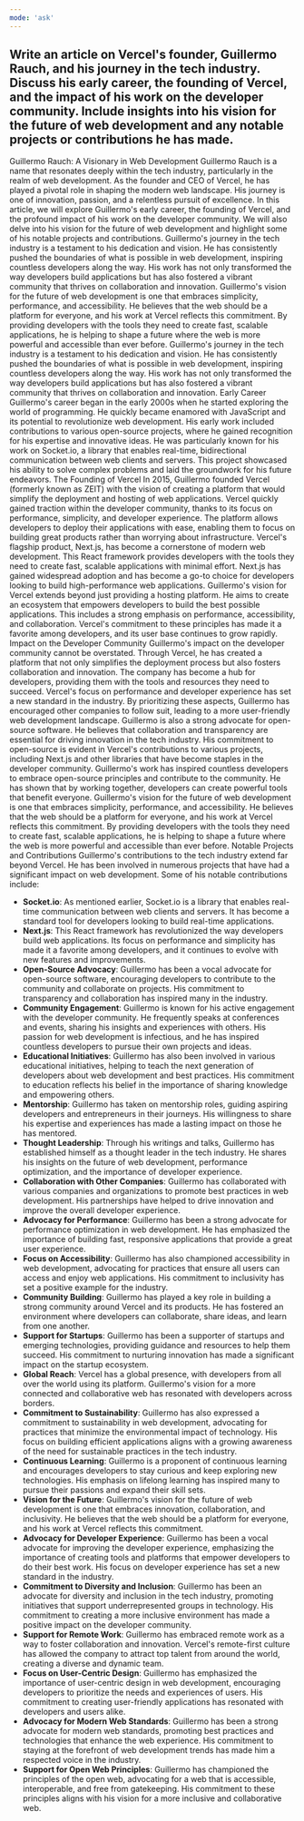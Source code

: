 ```yaml
---
mode: 'ask'
---
```

Write an article on Vercel's founder, Guillermo Rauch, and his journey in the tech industry. Discuss his early career, the founding of Vercel, and the impact of his work on the developer community. Include insights into his vision for the future of web development and any notable projects or contributions he has made.
---
Guillermo Rauch: A Visionary in Web Development
Guillermo Rauch is a name that resonates deeply within the tech industry, particularly in the realm of web development. As the founder and CEO of Vercel, he has played a pivotal role in shaping the modern web landscape. His journey is one of innovation, passion, and a relentless pursuit of excellence.
In this article, we will explore Guillermo's early career, the founding of Vercel, and the profound impact of his work on the developer community. We will also delve into his vision for the future of web development and highlight some of his notable projects and contributions.
Guillermo's journey in the tech industry is a testament to his dedication and vision. He has consistently pushed the boundaries of what is possible in web development, inspiring countless developers along the way.
His work has not only transformed the way developers build applications but has also fostered a vibrant community that thrives on collaboration and innovation.
Guillermo's vision for the future of web development is one that embraces simplicity, performance, and accessibility. He believes that the web should be a platform for everyone, and his work at Vercel reflects this commitment. By providing developers with the tools they need to create fast, scalable applications, he is helping to shape a future where the web is more powerful and accessible than ever before.
Guillermo's journey in the tech industry is a testament to his dedication and vision. He has consistently pushed the boundaries of what is possible in web development, inspiring countless developers along the way. His work has not only transformed the way developers build applications but has also fostered a vibrant community that thrives on collaboration and innovation.
Early Career
Guillermo's career began in the early 2000s when he started exploring the world of programming. He quickly became enamored with JavaScript and its potential to revolutionize web development. His early work included contributions to various open-source projects, where he gained recognition for his expertise and innovative ideas.
He was particularly known for his work on Socket.io, a library that enables real-time, bidirectional communication between web clients and servers. This project showcased his ability to solve complex problems and laid the groundwork for his future endeavors.
The Founding of Vercel
In 2015, Guillermo founded Vercel (formerly known as ZEIT) with the vision of creating a platform that would simplify the deployment and hosting of web applications. Vercel quickly gained traction within the developer community, thanks to its focus on performance, simplicity, and developer experience.
The platform allows developers to deploy their applications with ease, enabling them to focus on building great products rather than worrying about infrastructure.
Vercel's flagship product, Next.js, has become a cornerstone of modern web development. This React framework provides developers with the tools they need to create fast, scalable applications with minimal effort. Next.js has gained widespread adoption and has become a go-to choice for developers looking to build high-performance web applications.
Guillermo's vision for Vercel extends beyond just providing a hosting platform. He aims to create an ecosystem that empowers developers to build the best possible applications. This includes a strong emphasis on performance, accessibility, and collaboration.
Vercel's commitment to these principles has made it a favorite among developers, and its user base continues to grow rapidly.
Impact on the Developer Community
Guillermo's impact on the developer community cannot be overstated. Through Vercel, he has created a platform that not only simplifies the deployment process but also fosters collaboration and innovation. The company has become a hub for developers, providing them with the tools and resources they need to succeed.
Vercel's focus on performance and developer experience has set a new standard in the industry. By prioritizing these aspects, Guillermo has encouraged other companies to follow suit, leading to a more user-friendly web development landscape.
Guillermo is also a strong advocate for open-source software. He believes that collaboration and transparency are essential for driving innovation in the tech industry. His commitment to open-source is evident in Vercel's contributions to various projects, including Next.js and other libraries that have become staples in the developer community.
Guillermo's work has inspired countless developers to embrace open-source principles and contribute to the community. He has shown that by working together, developers can create powerful tools that benefit everyone.
Guillermo's vision for the future of web development is one that embraces simplicity, performance, and accessibility. He believes that the web should be a platform for everyone, and his work at Vercel reflects this commitment. By providing developers with the tools they need to create fast, scalable applications, he is helping to shape a future where the web is more powerful and accessible than ever before.
Notable Projects and Contributions
Guillermo's contributions to the tech industry extend far beyond Vercel. He has been involved in numerous projects that have had a significant impact on web development. Some of his notable contributions include:
- **Socket.io**: As mentioned earlier, Socket.io is a library that enables real-time communication between web clients and servers. It has become a standard tool for developers looking to build real-time applications.
- **Next.js**: This React framework has revolutionized the way developers build web applications. Its focus on performance and simplicity has made it a favorite among developers, and it continues to evolve with new features and improvements.
- **Open-Source Advocacy**: Guillermo has been a vocal advocate for open-source software, encouraging developers to contribute to the community and collaborate on projects. His commitment to transparency and collaboration has inspired many in the industry.
- **Community Engagement**: Guillermo is known for his active engagement with the developer community. He frequently speaks at conferences and events, sharing his insights and experiences with others. His passion for web development is infectious, and he has inspired countless developers to pursue their own projects and ideas.
- **Educational Initiatives**: Guillermo has also been involved in various educational initiatives, helping to teach the next generation of developers about web development and best practices. His commitment to education reflects his belief in the importance of sharing knowledge and empowering others.
- **Mentorship**: Guillermo has taken on mentorship roles, guiding aspiring developers and entrepreneurs in their journeys. His willingness to share his expertise and experiences has made a lasting impact on those he has mentored.
- **Thought Leadership**: Through his writings and talks, Guillermo has established himself as a thought leader in the tech industry. He shares his insights on the future of web development, performance optimization, and the importance of developer experience.
- **Collaboration with Other Companies**: Guillermo has collaborated with various companies and organizations to promote best practices in web development. His partnerships have helped to drive innovation and improve the overall developer experience.
- **Advocacy for Performance**: Guillermo has been a strong advocate for performance optimization in web development. He has emphasized the importance of building fast, responsive applications that provide a great user experience.
- **Focus on Accessibility**: Guillermo has also championed accessibility in web development, advocating for practices that ensure all users can access and enjoy web applications. His commitment to inclusivity has set a positive example for the industry.
- **Community Building**: Guillermo has played a key role in building a strong community around Vercel and its products. He has fostered an environment where developers can collaborate, share ideas, and learn from one another.
- **Support for Startups**: Guillermo has been a supporter of startups and emerging technologies, providing guidance and resources to help them succeed. His commitment to nurturing innovation has made a significant impact on the startup ecosystem.
- **Global Reach**: Vercel has a global presence, with developers from all over the world using its platform. Guillermo's vision for a more connected and collaborative web has resonated with developers across borders.
- **Commitment to Sustainability**: Guillermo has also expressed a commitment to sustainability in web development, advocating for practices that minimize the environmental impact of technology. His focus on building efficient applications aligns with a growing awareness of the need for sustainable practices in the tech industry.
- **Continuous Learning**: Guillermo is a proponent of continuous learning and encourages developers to stay curious and keep exploring new technologies. His emphasis on lifelong learning has inspired many to pursue their passions and expand their skill sets.
- **Vision for the Future**: Guillermo's vision for the future of web development is one that embraces innovation, collaboration, and inclusivity. He believes that the web should be a platform for everyone, and his work at Vercel reflects this commitment.
- **Advocacy for Developer Experience**: Guillermo has been a vocal advocate for improving the developer experience, emphasizing the importance of creating tools and platforms that empower developers to do their best work. His focus on developer experience has set a new standard in the industry.
- **Commitment to Diversity and Inclusion**: Guillermo has been an advocate for diversity and inclusion in the tech industry, promoting initiatives that support underrepresented groups in technology. His commitment to creating a more inclusive environment has made a positive impact on the developer community.
- **Support for Remote Work**: Guillermo has embraced remote work as a way to foster collaboration and innovation. Vercel's remote-first culture has allowed the company to attract top talent from around the world, creating a diverse and dynamic team.
- **Focus on User-Centric Design**: Guillermo has emphasized the importance of user-centric design in web development, encouraging developers to prioritize the needs and experiences of users. His commitment to creating user-friendly applications has resonated with developers and users alike.
- **Advocacy for Modern Web Standards**: Guillermo has been a strong advocate for modern web standards, promoting best practices and technologies that enhance the web experience. His commitment to staying at the forefront of web development trends has made him a respected voice in the industry.
- **Support for Open Web Principles**: Guillermo has championed the principles of the open web, advocating for a web that is accessible, interoperable, and free from gatekeeping. His commitment to these principles aligns with his vision for a more inclusive and collaborative web.